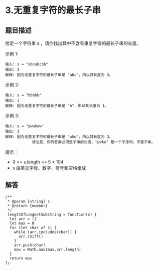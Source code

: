 # 3.无重复字符的最长子串 <Badge type="warning" text="中等"/>

## 题目描述

给定一个字符串 s ，请你找出其中不含有重复字符的最长子串的长度。

示例 1:

```
输入: s = "abcabcbb"
输出: 3 
解释: 因为无重复字符的最长子串是 "abc"，所以其长度为 3。
```

示例 2:

```
输入: s = "bbbbb"
输出: 1
解释: 因为无重复字符的最长子串是 "b"，所以其长度为 1。
```

示例 3:

```
输入: s = "pwwkew"
输出: 3
解释: 因为无重复字符的最长子串是 "wke"，所以其长度为 3。
            请注意，你的答案必须是子串的长度，"pwke" 是一个子序列，不是子串。
```

提示：

- 0 <= s.length <= 5 * 104
- s 由英文字母、数字、符号和空格组成

## 解答

```JS
/**
 * @param {string} s
 * @return {number}
 */
 lengthOfLongestSubstring = function(s) {
  let arr = []
  let max = 0
  for (let char of s) {
    while (arr.includes(char)) {
      arr.shift()
    }
    arr.push(char)
    max = Math.max(max,arr.length)
  }
  return max
};
```
